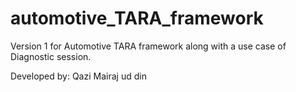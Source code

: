 # automotive_TARA_framework

Version 1 for Automotive TARA framework along with a use case of Diagnostic session. 

Developed by: Qazi Mairaj ud din

